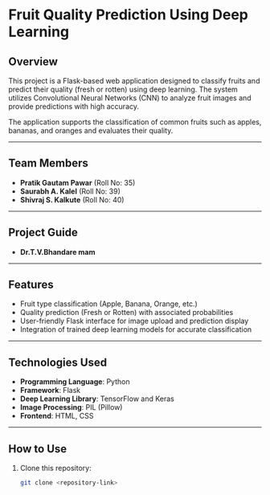 # Fruit Quality Prediction Using Deep Learning

## Overview
This project is a Flask-based web application designed to classify fruits and predict their quality (fresh or rotten) using deep learning. The system utilizes Convolutional Neural Networks (CNN) to analyze fruit images and provide predictions with high accuracy.

The application supports the classification of common fruits such as apples, bananas, and oranges and evaluates their quality.

---

## Team Members
- **Pratik Gautam Pawar** (Roll No: 35)  
- **Saurabh A. Kalel** (Roll No: 39)  
- **Shivraj S. Kalkute** (Roll No: 40)

---
## Project Guide
- **Dr.T.V.Bhandare mam** 


---
## Features
- Fruit type classification (Apple, Banana, Orange, etc.)
- Quality prediction (Fresh or Rotten) with associated probabilities
- User-friendly Flask interface for image upload and prediction display
- Integration of trained deep learning models for accurate classification

---

## Technologies Used
- **Programming Language**: Python  
- **Framework**: Flask  
- **Deep Learning Library**: TensorFlow and Keras  
- **Image Processing**: PIL (Pillow)  
- **Frontend**: HTML, CSS  

---

## How to Use
1. Clone this repository:
   ```bash
   git clone <repository-link>
